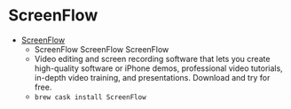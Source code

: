 # ScreenFlow
- [ScreenFlow](https://www.telestream.net/screenflow/)
  -  ScreenFlow ScreenFlow ScreenFlow
  - Video editing and screen recording software that lets you create high-quality software or iPhone demos, professional video tutorials, in-depth video training, and presentations. Download and try for free.
  - `brew cask install ScreenFlow`
